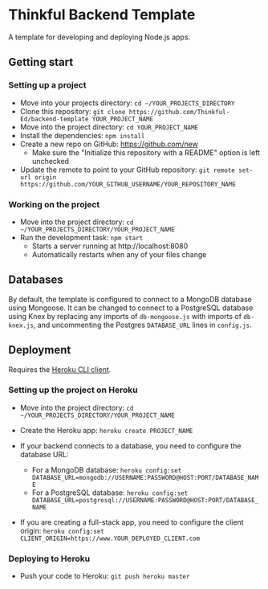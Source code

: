 # Thinkful Backend Template

A template for developing and deploying Node.js apps.

## Getting start

### Setting up a project

- Move into your projects directory: `cd ~/YOUR_PROJECTS_DIRECTORY`
- Clone this repository: `git clone https://github.com/Thinkful-Ed/backend-template YOUR_PROJECT_NAME`
- Move into the project directory: `cd YOUR_PROJECT_NAME`
- Install the dependencies: `npm install`
- Create a new repo on GitHub: https://github.com/new
  - Make sure the "Initialize this repository with a README" option is left unchecked
- Update the remote to point to your GitHub repository: `git remote set-url origin https://github.com/YOUR_GITHUB_USERNAME/YOUR_REPOSITORY_NAME`

### Working on the project

- Move into the project directory: `cd ~/YOUR_PROJECTS_DIRECTORY/YOUR_PROJECT_NAME`
- Run the development task: `npm start`
  - Starts a server running at http://localhost:8080
  - Automatically restarts when any of your files change

## Databases

By default, the template is configured to connect to a MongoDB database using Mongoose. It can be changed to connect to a PostgreSQL database using Knex by replacing any imports of `db-mongoose.js` with imports of `db-knex.js`, and uncommenting the Postgres `DATABASE_URL` lines in `config.js`.

## Deployment

Requires the [Heroku CLI client](https://devcenter.heroku.com/articles/heroku-command-line).

### Setting up the project on Heroku

- Move into the project directory: `cd ~/YOUR_PROJECTS_DIRECTORY/YOUR_PROJECT_NAME`
- Create the Heroku app: `heroku create PROJECT_NAME`

- If your backend connects to a database, you need to configure the database URL:

  - For a MongoDB database: `heroku config:set DATABASE_URL=mongodb://USERNAME:PASSWORD@HOST:PORT/DATABASE_NAME`
  - For a PostgreSQL database: `heroku config:set DATABASE_URL=postgresql://USERNAME:PASSWORD@HOST:PORT/DATABASE_NAME`

- If you are creating a full-stack app, you need to configure the client origin: `heroku config:set CLIENT_ORIGIN=https://www.YOUR_DEPLOYED_CLIENT.com`

### Deploying to Heroku

- Push your code to Heroku: `git push heroku master`
